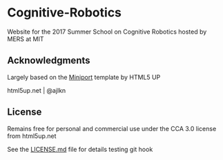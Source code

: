 # Cognitive-Robotics

Website for the 2017 Summer School on Cognitive Robotics hosted by MERS at MIT 

## Acknowledgments
Largely based on the [Miniport](https://html5up.net/miniport) template by HTML5 UP

html5up.net | @ajlkn

## License
Remains free for personal and commercial use under the CCA 3.0 license from html5up.net

See the [LICENSE.md](LICENSE.md) file for details
testing git hook
